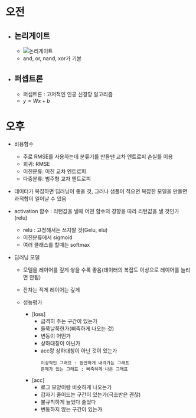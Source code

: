 # 오전

- ## 논리게이트

  - ![논리게이트](https://encrypted-tbn0.gstatic.com/images?q=tbn:ANd9GcR2tQKz4TUl2XyVq8lIjrYjdEvCU46KlWPlDg&s)
  - and, or, nand, xor가 기본

- ## 퍼셉트론
  - 퍼셉트론 : 고저적인 인공 신경망 알고리즘
  - $y=Wx+b$

# 오후

- 비용함수

  - 주로 RMSE를 사용하는데 분류기를 만들땐 교차 엔트로피 손실를 이용
  - 회귀: RMSE
  - 이진분류: 이진 교차 엔트로피
  - 다중분류: 범주형 교차 엔트로피

- 데이터가 복잡하면 딥러닝이 좋을 것, 그러나 샘플이 적으면 복잡한 모델을 만들면 과적합이 일어날 수 있음

- activation 함수 : 리턴값을 낼때 어떤 함수의 경향을 따라 리턴값을 낼 것인가 (relu)

  - relu : 고정해서는 쓰지말 것(Gelu, elu)
  - 이진분류에서 sigmoid
  - 여러 클래스를 할때는 softmax

- 딥러닝 모델

  - 모델을 레이어를 깊게 쌓을 수록 좋음(데이터의 복잡도 이상으로 레이어를 늘리면 안됨)
  - 잔차는 적게 레이어는 깊게

  - 성능평가
    - [loss]
      - 급격히 주는 구간이 있는가
      - 들쭉날쭉한가(삐죽하게 나오는 것)
      - 변동이 어떤가
      - 상하대칭이 아닌가
      - acc랑 상하대칭이 아닌 것이 있는가
        ```
        이상적인 그래프 : 완만하게 내려가는 그래프
        문제가 있는 그래프 : 삐죽하게 나온 그래프
        ```
    - [acc]
      - 로그 모양이랑 비슷하게 나오는가
      - 갑자기 줄어드는 구간이 있는가(극초반은 괜찮)
      - 불규칙하게 늘었다 줄었다
      - 변동하지 않는 구간이 있는가
